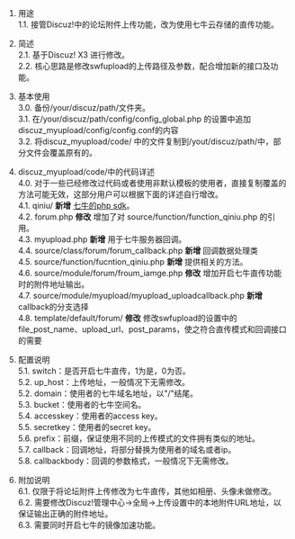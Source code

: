 1. 用途  
 1.1. 接管Discuz!中的论坛附件上传功能，改为使用七牛云存储的直传功能。  

2.  简述  
 2.1. 基于Discuz! X3 进行修改。  
 2.2. 核心思路是修改swfupload的上传路径及参数，配合增加新的接口及功能。  

3.  基本使用  
 3.0. 备份/your/discuz/path/文件夹。  
 3.1. 在/your/discuz/path/config/config_global.php 的设置中追加 discuz_myupload/config/config.conf的内容   
 3.2. 将discuz_myupload/code/ 中的文件复制到/yout/discuz/path/中，部分文件会覆盖原有的。  

4. discuz_myupload/code/中的代码详述  
 4.0. 对于一些已经修改过代码或者使用非默认模板的使用者，直接复制覆盖的方法可能无效，这部分用户可以根据下面的详述自行增改。  
 4.1. qiniu/ **新增** [七牛的php sdk](https://github.com/qiniu/php-sdk/tags#)。  
 4.2. forum.php **修改** 增加了对 source/function/function_qiniu.php 的引用。  
 4.3. myupload.php **新增** 用于七牛服务器回调。  
 4.4. source/class/forum/forum_callback.php **新增** 回调数据处理类  
 4.5. source/function/fucntion_qiniu.php **新增** 提供相关的方法。  
 4.6. source/module/forum/froum_iamge.php **修改** 增加开启七牛直传功能时的附件地址输出。  
 4.7. source/module/myupload/myupload_uploadcallback.php **新增** callback的分支选择  
 4.8. template/default/forum/ **修改** 修改swfupload的设置中的file_post_name、upload_url、post_params，使之符合直传模式和回调接口的需要    

5. 配置说明  
 5.1. switch：是否开启七牛直传，1为是，0为否。  
 5.2. up_host：上传地址，一般情况下无需修改。  
 5.2. domain：使用者的七牛域名地址，以"/"结尾。  
 5.3. bucket：使用者的七牛空间名。  
 5.4. accesskey：使用者的access key。  
 5.5. secretkey：使用者的secret key。  
 5.6. prefix：前缀，保证使用不同的上传模式的文件拥有类似的地址。  
 5.7. callback：回调地址，将<your-host>部分替换为使用者的域名或者ip。  
 5.8. callbackbody：回调的参数格式，一般情况下无需修改。  

6. 附加说明  
 6.1. 仅限于将论坛附件上传修改为七牛直传，其他如相册、头像未做修改。  
 6.2. 需要修改Discuz!管理中心->全局->上传设置中的本地附件URL地址，以保证输出正确的附件地址。  
 6.3. 需要同时开启七牛的镜像加速功能。  
